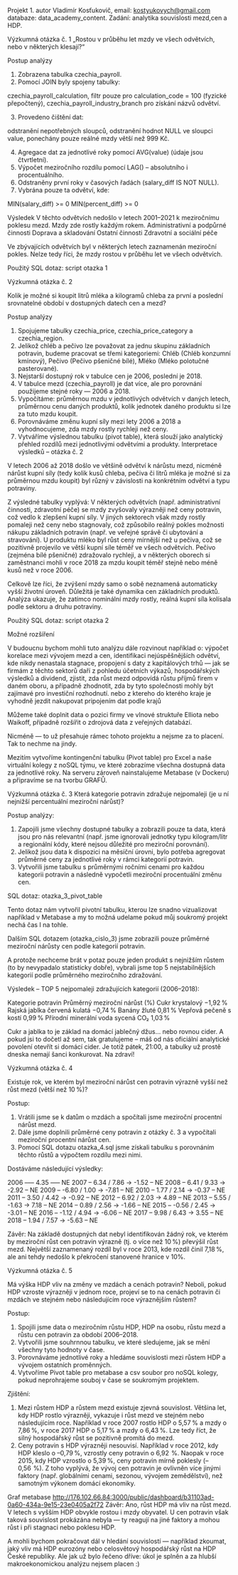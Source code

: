 Projekt 1. 
autor Vladimír Kosťukovič, email: kostyukovych@gmail.com
databaze: data_academy_content.
Zadání: analytika souvislosti mezd,cen a HDP.

Výzkumná otázka č. 1
„Rostou v průběhu let mzdy ve všech odvětvích, nebo v některých klesají?“

Postup analýzy
1. Zobrazena tabulka czechia_payroll.
2. Pomocí JOIN byly spojeny tabulky:

czechia_payroll_calculation, filtr pouze pro calculation_code = 100 (fyzické přepočtený),
czechia_payroll_industry_branch pro získání názvů odvětví.

3. Provedeno čištění dat:

odstranění nepotřebných sloupců,
odstranění hodnot NULL ve sloupci value,
ponechány pouze reálné mzdy větší než 999 Kč.

4. Agregace dat za jednotlivé roky pomocí AVG(value) (údaje jsou čtvrtletní).
5. Výpočet meziročního rozdílu pomocí LAG() – absolutního i procentuálního.
6. Odstraněny první roky v časových řadách (salary_diff IS NOT NULL).
7. Vybrána pouze ta odvětví, kde:

MIN(salary_diff) >= 0
MIN(percent_diff) >= 0

Výsledek
V těchto odvětvích nedošlo v letech 2001–2021 k meziročnímu poklesu mezd. Mzdy zde rostly každým rokem.
Administrativní a podpůrné činnosti
Doprava a skladování
Ostatní činnosti
Zdravotní a sociální péče

Ve zbývajících odvětvích byl v některých letech zaznamenán meziroční pokles. Nelze tedy říci, že mzdy rostou v průběhu let ve všech odvětvích.

Použitý SQL dotaz: script otazka 1

Výzkumná otázka č. 2

Kolik je možné si koupit litrů mléka a kilogramů chleba za první a poslední srovnatelné období v dostupných datech cen a mezd?

Postup analýzy
1. Spojujeme tabulky czechia_price, czechia_price_category a czechia_region.
2. Jelikož chléb a pečivo lze považovat za jednu skupinu základních potravin, budeme pracovat se třemi kategoriemi:
Chléb (Chléb konzumní kmínový),
Pečivo (Pečivo pšeničné bílé),
Mléko (Mléko polotučné pasterované).
3. Nejstarší dostupný rok v tabulce cen je 2006, poslední je 2018.
4. V tabulce mezd (czechia_payroll) je dat více, ale pro porovnání použijeme stejné roky — 2006 a 2018.
5. Vypočítáme:
průměrnou mzdu v jednotlivých odvětvích v daných letech,
průměrnou cenu daných produktů,
kolik jednotek daného produktu si lze za tuto mzdu koupit.
6. Porovnáváme změnu kupní síly mezi lety 2006 a 2018 a vyhodnocujeme, zda mzdy rostly rychleji než ceny.
7. Vytváříme výslednou tabulku (pivot table), která slouží jako analytický přehled rozdílů mezi jednotlivými odvětvími a produkty.
Interpretace výsledků – otázka č. 2

V letech 2006 až 2018 došlo ve většině odvětví k nárůstu mezd, nicméně nárůst kupní síly (tedy kolik kusů chleba, pečiva či litrů mléka je možné si za průměrnou mzdu koupit) byl různý v závislosti na konkrétním odvětví a typu potraviny.

Z výsledné tabulky vyplývá:
V některých odvětvích (např. administrativní činnosti, zdravotní péče) se mzdy zvyšovaly výrazněji než ceny potravin, což vedlo k zlepšení kupní síly.
V jiných sektorech však mzdy rostly pomaleji než ceny nebo stagnovaly, což způsobilo reálný pokles možnosti nákupu základních potravin (např. ve veřejné správě či ubytování a stravování).
U produktu mléko byl růst ceny mírnější než u pečiva, což se pozitivně projevilo ve větší kupní síle téměř ve všech odvětvích.
Pečivo (zejména bílé pšeničné) zdražovalo rychleji, a v některých oborech si zaměstnanci mohli v roce 2018 za mzdu koupit téměř stejně nebo méně kusů než v roce 2006.

Celkově lze říci, že zvýšení mzdy samo o sobě neznamená automaticky vyšší životní úroveň. Důležitá je také dynamika cen základních produktů. Analýza ukazuje, že zatímco nominální mzdy rostly, reálná kupní síla kolísala podle sektoru a druhu potraviny.

Použitý SQL dotaz: script otazka 2

Možné rozšíření

V budoucnu bychom mohli tuto analýzu dále rozvinout například o:
výpočet korelace mezi vývojem mezd a cen,
identifikaci nejúspěšnějších odvětví, kde nikdy nenastala stagnace,
propojení s daty z kapitálových trhů — jak se firmám z těchto sektorů daří z pohledu účetních výkazů, hospodářských výsledků a dividend,
zjistit, zda růst mezd odpovídá růstu příjmů firem v daném oboru,
a případně zhodnotit, zda by tyto společnosti mohly být zajímavé pro investiční rozhodnutí.
nebo z ktereho do kterého kraje je vyhodně jezdit nakupovat pripojením dat podle krajů

Můžeme také doplnit data o pozici firmy ve vlnové struktuře Elliota nebo Waikoff, případně rozšířit o zdrojová data z veřejných databází.

Nicméně — to už přesahuje rámec tohoto projektu a nejsme za to placení. Tak to nechme na jindy.

Mezitím vytvoříme kontingenční tabulku (Pivot table) pro Excel a naše virtuální kolegy z noSQL týmu, ve které zobrazíme všechna dostupná data za jednotlivé roky. Na serveru zároveň nainstalujeme Metabase (v Dockeru) a připravíme se na tvorbu GRAFŮ.







Výzkumná otázka č. 3
Která kategorie potravin zdražuje nejpomaleji (je u ní nejnižší percentuální meziroční nárůst)?

Postup analýzy:
1. Zapojili jsme všechny dostupné tabulky a zobrazili pouze ta data, která jsou pro nás relevantní (např. jsme ignorovali jednotky typu kilogram/litr a regionální kódy, které nejsou důležité pro meziroční porovnání).
2. Jelikož jsou data k dispozici na měsíční úrovni, bylo potřeba agregovat průměrné ceny za jednotlivé roky v rámci kategorií potravin.
3. Vytvořili jsme tabulku s průměrnými ročními cenami pro každou kategorii potravin a následně vypočetli meziroční procentuální změnu cen.

SQL dotaz: otazka_3_pivot_table

Tento dotaz nám vytvořil pivotní tabulku, kterou lze snadno vizualizovat například v Metabase a my to možná udelame pokud můj soukromý projekt nechá čas I na tohle.

Dalším SQL dotazem (otazka_cislo_3) jsme zobrazili pouze průměrné meziroční nárůsty cen podle kategorií potravin.

A protože nechceme brát v potaz pouze jeden produkt s nejnižším růstem (to by nevypadalo statisticky dobře), vybrali jsme top 5 nejstabilnějších kategorií podle průměrného meziročního zdražování.

Výsledek – TOP 5 nejpomaleji zdražujících kategorií (2006–2018):

Kategorie potravin
Průměrný meziroční nárůst (%)
Cukr krystalový
−1,92 %
Rajská jablka červená kulatá
−0,74 %
Banány žluté
0,81 %
Vepřová pečeně s kostí
0,99 %
Přírodní minerální voda sycená CO₂
1,03 %

Cukr a jablka to je základ na domácí jablečný džus… nebo rovnou cider.
A pokud jsi to dočetl až sem, tak gratulujeme – máš od nás oficiální analytické povolení otevřít si domácí cider.
Je totiž pátek, 21:00, a tabulky už prostě dneska nemají šanci konkurovat. Na zdraví!


Výzkumná otázka č. 4

Existuje rok, ve kterém byl meziroční nárůst cen potravin výrazně vyšší než růst mezd (větší než 10 %)?

Postup:
1. Vrátili jsme se k datům o mzdách a spočítali jsme meziroční procentní nárůst mezd.
2. Dále jsme doplnili průměrné ceny potravin z otázky č. 3 a vypočítali meziroční procentní nárůst cen.
3. Pomocí SQL dotazu otazka_4.sql jsme získali tabulku s porovnáním těchto růstů a výpočtem rozdílu mezi nimi.

Dostáváme následující výsledky:

2006 ––– 4.35 ––– NE
2007 – 6.34 / 7.86 → -1.52 – NE
2008 – 6.41 / 9.33 → -2.92 – NE
2009 – -6.80 / 1.00 → -7.81 – NE
2010 – 1.77 / 2.14 → -0.37 – NE
2011 – 3.50 / 4.42 → -0.92 – NE
2012 – 6.92 / 2.03 → 4.89 – NE
2013 – 5.55 / -1.63 → 7.18 – NE
2014 – 0.89 / 2.56 → -1.66 – NE
2015 – -0.56 / 2.45 → -3.01 – NE
2016 – -1.12 / 4.94 → -6.06 – NE
2017 – 9.98 / 6.43 → 3.55 – NE
2018 – 1.94 / 7.57 → -5.63 – NE

Závěr:
Na základě dostupných dat nebyl identifikován žádný rok, ve kterém by meziroční růst cen potravin výrazně (tj. o více než 10 %) převýšil růst mezd.
Největší zaznamenaný rozdíl byl v roce 2013, kde rozdíl činil 7,18 %, ale ani tehdy nedošlo k překročení stanovené hranice v 10%.






Výzkumná otázka č. 5

Má výška HDP vliv na změny ve mzdách a cenách potravin? Neboli, pokud HDP vzroste výrazněji v jednom roce, projeví se to na cenách potravin či mzdách ve stejném nebo následujícím roce výraznějším růstem?

Postup:
1. Spojili jsme data o meziročním růstu HDP, HDP na osobu, růstu mezd a růstu cen potravin za období 2006–2018.
2. Vytvořili jsme souhrnnou tabulku, ve které sledujeme, jak se mění všechny tyto hodnoty v čase.
3. Porovnáváme jednotlivé roky a hledáme souvislosti mezi růstem HDP a vývojem ostatních proměnných.
4. Vytvoříme Pivot table pro metabase a csv soubor pro noSQL kolegy, pokud neprohrajeme souboj v čase se soukromým projektem.

Zjištění:
1. Mezi růstem HDP a růstem mezd existuje zjevná souvislost. Většina let, kdy HDP rostlo výrazněji, vykazuje i růst mezd ve stejném nebo následujícím roce. Například v roce 2007 rostlo HDP o 5,57 % a mzdy o 7,86 %, v roce 2017 HDP o 5,17 % a mzdy o 6,43 %. Lze tedy říct, že silný hospodářský růst se pozitivně promítá do mezd.
2. Ceny potravin s HDP výrazněji nesouvisí. Například v roce 2012, kdy HDP kleslo o –0,79 %, vzrostly ceny potravin o 6,92  %. Naopak v roce 2015, kdy HDP vzrostlo o 5,39 %, ceny potravin mírně poklesly (–0,56  %). Z toho vyplývá, že vývoj cen potravin je ovlivněn více jinými faktory (např. globálními cenami, sezonou, vývojem zemědělství), než samotným výkonem domácí ekonomiky.

Graf metabase http://176.102.66.84:3000/public/dashboard/b31103ad-0a60-434a-9e15-23e0405a2f72
Závěr:
Ano, růst HDP má vliv na růst mezd. V letech s vyšším HDP obvykle rostou i mzdy obyvatel. U cen potravin však taková souvislost prokázána nebyla — ty reagují na jiné faktory a mohou růst i při stagnaci nebo poklesu HDP.

A mohli bychom pokračovat dál v hledání souvislostí — například zkoumat, jaký vliv má HDP eurozóny nebo celosvětový hospodářský růst na HDP České republiky. Ale jak už bylo řečeno dříve: úkol je splněn a za hlubší makroekonomickou analýzu nejsem placen :)
